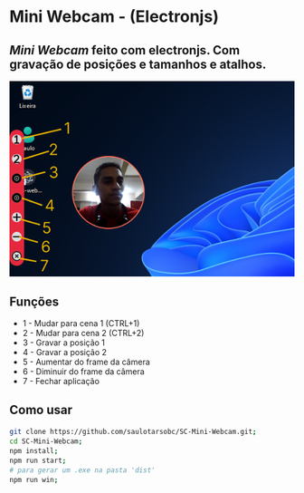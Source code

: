 # Mini Webcam - (Electronjs)

## ***Mini Webcam*** feito com electronjs. Com gravação de posições e tamanhos e atalhos.

<div align="center">
    <img src="./img/banner2.png" alt="banner">
</div>

## Funções

- 1 - Mudar para cena 1 (CTRL+1)
- 2 - Mudar para cena 2 (CTRL+2)
- 3 - Gravar a posição 1
- 4 - Gravar a posição 2
- 5 - Aumentar do frame da câmera
- 6 - Diminuir do frame da câmera
- 7 - Fechar aplicação

## Como usar

```bash
git clone https://github.com/saulotarsobc/SC-Mini-Webcam.git;
cd SC-Mini-Webcam;
npm install;
npm run start;
# para gerar um .exe na pasta 'dist'
npm run win;
```
